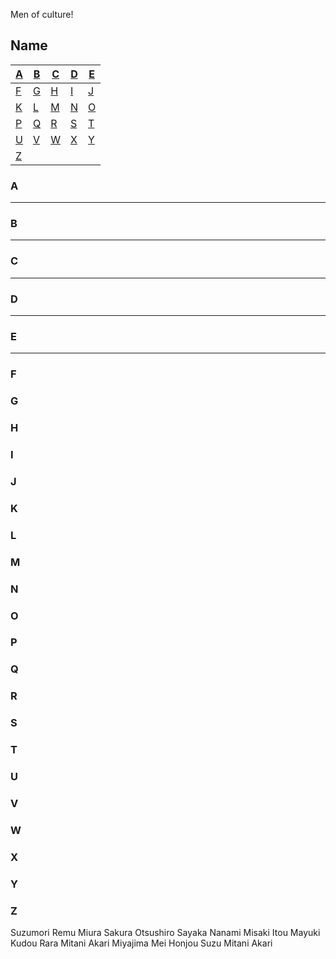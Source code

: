 Men of culture!

## Name
| [A](#A) | [B](#B) | [C](#C) | [D](#D) | [E](#E) |
|---|---|---|---|---|
| [F](#F) | [G](#G) | [H](#H) | [I](#I) | [J](#J) |
| [K](#K) | [L](#L) | [M](#M) | [N](#N) | [O](#O) |
| [P](#P) | [Q](#Q) | [R](#R) | [S](#S) | [T](#F) |
| [U](#U) | [V](#V) | [W](#W) | [X](#X) | [Y](#Y) |
| [Z](#Z) |


### A
---
### B
-----

### C
-----

### D
-----

### E
-----

### F

### G

### H

### I

### J

### K

### L

### M

### N

### O

### P

### Q

### R

### S

### T

### U

### V

### W

### X

### Y

### Z


Suzumori Remu
Miura Sakura
Otsushiro Sayaka
Nanami Misaki
Itou Mayuki
Kudou Rara
Mitani Akari
Miyajima Mei
Honjou Suzu
Mitani Akari
